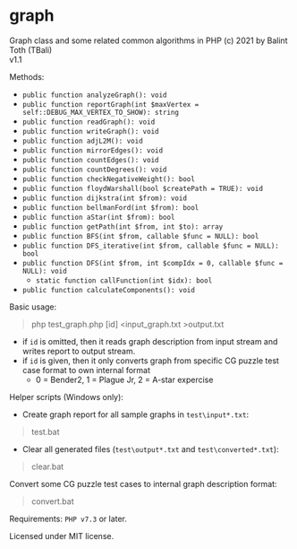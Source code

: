 # graph
Graph class and some related common algorithms in PHP
(c) 2021 by Balint Toth (TBali)\
v1.1

Methods:
* `public function analyzeGraph(): void`
* `public function reportGraph(int $maxVertex = self::DEBUG_MAX_VERTEX_TO_SHOW): string`
* `public function readGraph(): void`
* `public function writeGraph(): void`
* `public function adjL2M(): void`
* `public function mirrorEdges(): void`
* `public function countEdges(): void`
* `public function countDegrees(): void`
* `public function checkNegativeWeight(): bool`
* `public function floydWarshall(bool $createPath = TRUE): void`
* `public function dijkstra(int $from): void`
* `public function bellmanFord(int $from): bool`
* `public function aStar(int $from): bool`
* `public function getPath(int $from, int $to): array`
* `public function BFS(int $from, callable $func = NULL): bool`
* `public function DFS_iterative(int $from, callable $func = NULL): bool`
* `public function DFS(int $from, int $compIdx = 0, callable $func = NULL): void`
   * `static function callFunction(int $idx): bool`
* `public function calculateComponents(): void`

Basic usage:
> php test_graph.php [id] <input_graph.txt >output.txt
  * if `id` is omitted, then it reads graph description from input stream and writes report to output stream.
  * if `id` is given, then it only converts graph from specific CG puzzle test case format to own internal format
    * 0 = Bender2, 1 = Plague Jr, 2 = A-star expercise

Helper scripts (Windows only):
* Create graph report for all sample graphs in `test\input*.txt`:
> test.bat

* Clear all generated files (`test\output*.txt` and `test\converted*.txt`):
> clear.bat

Convert some CG puzzle test cases to internal graph description format:
> convert.bat

Requirements: `PHP v7.3` or later.

Licensed under MIT license.
